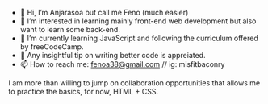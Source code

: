 - 👋 Hi, I’m Anjarasoa but call me Feno (much easier)
- 👀 I’m interested in learning mainly front-end web development but also want to learn some back-end.
- 🌱 I’m currently learning JavaScript and following the curriculum offered by freeCodeCamp.
- 💞️ Any insightful tip on writing better code is appreiated.
- 📫 How to reach me: fenoa38@gmail.com // ig: misfitbaconry

I am more than willing to jump on collaboration opportunities that allows me to practice the basics, for now, HTML + CSS.
